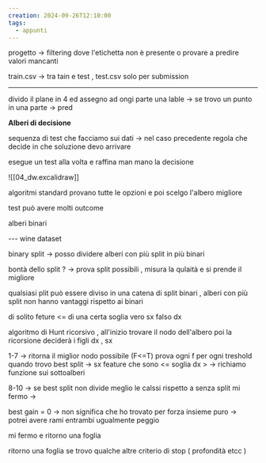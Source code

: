 ```yaml
---
creation: 2024-09-26T12:10:00
tags:
  - appunti
---
```

progetto -> filtering dove l'etichetta non è presente o provare a predire valori mancanti

train.csv -> tra tain e test , test.csv solo per submission

---
divido il plane in 4 ed assegno ad ongi parte una lable -> se trovo un punto in una parte -> pred

**Alberi di decisione**

sequenza di test che facciamo sui dati -> nel caso precedente regola che decide in che soluzione devo arrivare 

esegue un test alla volta e raffina man mano la decisione

![[04_dw.excalidraw]]

algoritmi standard provano tutte le opzioni e poi scelgo l'albero migliore 

test può avere molti outcome

alberi binari

--- wine dataset

binary split -> posso dividere alberi con più split in più binari

bontà dello split ? -> prova split possibili , misura la qulaità e si prende il migliore 

qualsiasi plit può essere diviso in una catena di split binari , alberi con più split non hanno vantaggi rispetto ai binari

di solito feture <= di una certa soglia vero sx falso dx

algoritmo di Hunt ricorsivo , all'inizio trovare il nodo dell'albero poi la ricorsione deciderà i figli dx , sx 

1-7 -> ritorna il miglior nodo possibile (F<=T) prova ogni f per ogni treshold
quando trovo best split -> sx feature che sono <= soglia dx > -> richiamo funzione sui sottoalberi

8-10 -> se best split non divide meglio le calssi rispetto a senza split mi fermo -> 

best gain = 0 -> non significa che ho trovato per forza insieme puro -> potrei avere rami entrambi ugualmente peggio

mi fermo e ritorno una foglia 

ritorno una foglia se trovo qualche altre criterio di stop ( profondità etcc )

